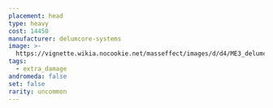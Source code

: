 ```yaml
---
placement: head
type: heavy
cost: 14450
manufacturer: delumcore-systems
image: >-
  https://vignette.wikia.nocookie.net/masseffect/images/d/d4/ME3_delumcore_overlay.png/revision/latest/scale-to-width-down/115?cb=20120312191745
tags:
  - extra_damage
andromeda: false
set: false
rarity: uncommon
---
```

